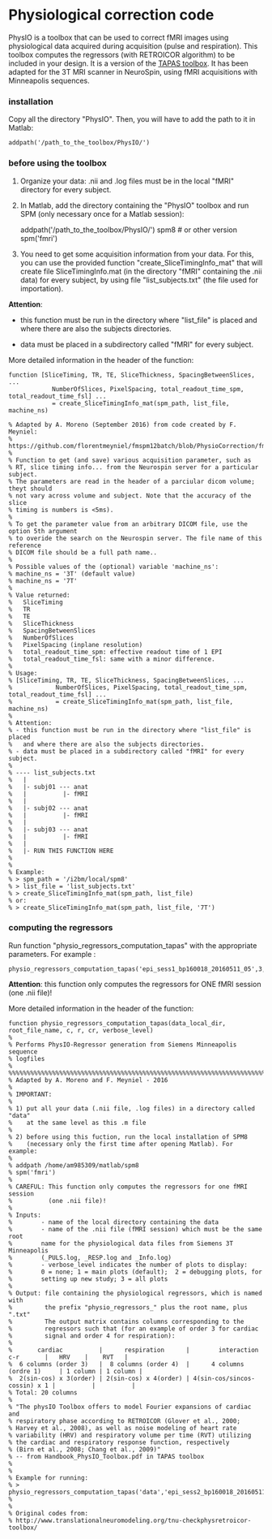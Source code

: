 # Physiological correction code

PhysIO is a toolbox that can be used to correct fMRI images using physiological data acquired during acquisition (pulse and respiration). This toolbox computes the regressors (with RETROICOR algorithm) to be included in your design. It is a version of the [TAPAS toolbox](http://www.translationalneuromodeling.org/tnu-checkphysretroicor-toolbox/). It has been adapted for the 3T MRI scanner in NeuroSpin, using fMRI acquisitions with Minneapolis sequences.

### installation

Copy all the directory "PhysIO". Then, you will have to add the path to it in Matlab:
    
    addpath('/path_to_the_toolbox/PhysIO/')

### before using the toolbox

1) Organize your data: .nii and .log files must be in the local "fMRI" directory for every subject.

2) In Matlab, add the directory containing the "PhysIO" toolbox and run SPM (only necessary once for a Matlab session):

    addpath('/path_to_the_toolbox/PhysIO/')
    spm8 # or other version
    spm('fmri')

3) You need to get some acquisition information from your data. For this, you can use the provided function "create_SliceTimingInfo_mat" that will create file SliceTimingInfo.mat (in the directory "fMRI" containing the .nii data) for every subject, by using file "list_subjects.txt" (the file used for importation).

**Attention**: 

* this function must be run in the directory where "list_file" is placed and where there are also the subjects directories.

* data must be placed in a subdirectory called "fMRI" for every subject.

More detailed information in the header of the function:


    function [SliceTiming, TR, TE, SliceThickness, SpacingBetweenSlices, ...
                NumberOfSlices, PixelSpacing, total_readout_time_spm, total_readout_time_fsl] ...
                = create_SliceTimingInfo_mat(spm_path, list_file, machine_ns)
    
    % Adapted by A. Moreno (September 2016) from code created by F. Meyniel:
    % https://github.com/florentmeyniel/fmspm12batch/blob/PhysioCorrection/fmspm12batch_preproc_GetSliceTiming_NS.m
    %
    % Function to get (and save) various acquisition parameter, such as
    % RT, slice timing info... from the Neurospin server for a particular subject. 
    % The parameters are read in the header of a parciular dicom volume; theyt should 
    % not vary across volume and subject. Note that the accuracy of the slice
    % timing is numbers is <5ms).
    % 
    % To get the parameter value from an arbitrary DICOM file, use the option 5th argument 
    % to overide the search on the Neurospin server. The file name of this reference
    % DICOM file should be a full path name..
    %
    % Possible values of the (optional) variable 'machine_ns':
    % machine_ns = '3T' (default value)
    % machine_ns = '7T'
    %
    % Value returned:
    % 	SliceTiming
    % 	TR
    % 	TE
    % 	SliceThickness
    % 	SpacingBetweenSlices
    % 	NumberOfSlices
    % 	PixelSpacing (inplane resolution)
    % 	total_readout_time_spm: effective readout time of 1 EPI
    % 	total_readout_time_fsl: same with a minor difference.
    % 
    % Usage:
    % [SliceTiming, TR, TE, SliceThickness, SpacingBetweenSlices, ...
    %            NumberOfSlices, PixelSpacing, total_readout_time_spm, total_readout_time_fsl] ...
    %            = create_SliceTimingInfo_mat(spm_path, list_file, machine_ns)
    %
    % Attention: 
    % - this function must be run in the directory where "list_file" is placed 
    %   and where there are also the subjects directories.
    % - data must be placed in a subdirectory called "fMRI" for every subject.
    % 
    % ---- list_subjects.txt 
    %   |
    %   |- subj01 --- anat
    %   |          |- fMRI
    %   |
    %   |- subj02 --- anat
    %   |          |- fMRI
    %   |
    %   |- subj03 --- anat
    %   |          |- fMRI
    %   |
    %   |- RUN THIS FUNCTION HERE
    % 
    %
    % Example:
    % > spm_path = '/i2bm/local/spm8'
    % > list_file = 'list_subjects.txt'
    % > create_SliceTimingInfo_mat(spm_path, list_file)
    % or:
    % > create_SliceTimingInfo_mat(spm_path, list_file, '7T')

### computing the regressors

Run function "physio_regressors_computation_tapas" with the appropriate parameters. For example :

    physio_regressors_computation_tapas('epi_sess1_bp160018_20160511_05',3,4,1,3)

**Attention**: this function only computes the regressors for ONE fMRI session (one .nii file)!

More detailed information in the header of the function:

    function physio_regressors_computation_tapas(data_local_dir, root_file_name, c, r, cr, verbose_level)
    %
    % Performs PhysIO-Regressor generation from Siemens Minneapolis sequence
    % logfiles
    %
    %%%%%%%%%%%%%%%%%%%%%%%%%%%%%%%%%%%%%%%%%%%%%%%%%%%%%%%%%%%%%%%%%%%%%%%%%%%
    % Adapted by A. Moreno and F. Meyniel - 2016
    %
    % IMPORTANT: 
    %
    % 1) put all your data (.nii file, .log files) in a directory called "data"
    %    at the same level as this .m file
    %
    % 2) before using this fuction, run the local installation of SPM8 
    %    (necessary only the first time after opening Matlab). For example:
    %
    % addpath /home/am985309/matlab/spm8
    % spm('fmri')
    %
    % CAREFUL: This function only computes the regressors for one fMRI session 
    %          (one .nii file)!
    %
    % Inputs: 
    %        - name of the local directory containing the data 
    %        - name of the .nii file (fMRI session) which must be the same root
    %        name for the physiological data files from Siemens 3T Minneapolis 
    %        (_PULS.log, _RESP.log and _Info.log)
    %        - verbose_level indicates the number of plots to display:
    %        0 = none; 1 = main plots (default);  2 = debugging plots, for 
    %        setting up new study; 3 = all plots
    %
    % Output: file containing the physiological regressors, which is named with 
    %         the prefix "physio_regressors_" plus the root name, plus ".txt"
    %         The output matrix contains columns corresponding to the
    %         regressors such that (for an example of order 3 for cardiac 
    %         signal and order 4 for respiration):
    %
    %       cardiac          |      respiration      |        interaction c-r       |   HRV    |    RVT   |
    %  6 columns (order 3)   |  8 columns (order 4)  |      4 columns (ordre 1)     | 1 column | 1 column |
    %  2(sin-cos) x 3(order) | 2(sin-cos) x 4(order) | 4(sin-cos/sincos-cossin) x 1 |          |          |
    % Total: 20 columns
    %
    % "The physIO Toolbox offers to model Fourier expansions of cardiac and 
    % respiratory phase according to RETROICOR (Glover et al., 2000; 
    % Harvey et al., 2008), as well as noise modeling of heart rate 
    % variability (HRV) and respiratory volume per time (RVT) utilizing
    % the cardiac and respiratory response function, respectively 
    % (Birn et al., 2008; Chang et al., 2009)" 
    % -- from Handbook_PhysIO_Toolbox.pdf in TAPAS toolbox
    %
    %
    % Example for running:
    % > physio_regressors_computation_tapas('data','epi_sess2_bp160018_20160511_07',3)
    %
    %
    % Original codes from:
    % http://www.translationalneuromodeling.org/tnu-checkphysretroicor-toolbox/


